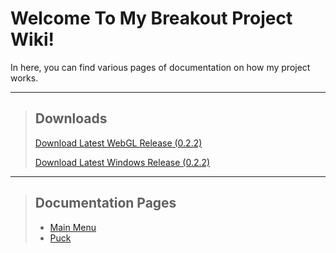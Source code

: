 # Welcome To My Breakout Project Wiki!

In here, you can find various pages of documentation on how my project works.

***

> ## Downloads
>
> [Download Latest WebGL Release (0.2.2)](https://noahrobichaux.github.io/Robichaux_Breakout/docs/downloadwebgl)
>
> [Download Latest Windows Release (0.2.2)](https://noahrobichaux.github.io/Robichaux_Breakout/docs/downloadwindows)

***

> ## Documentation Pages
> - [Main Menu](https://noahrobichaux.github.io/Robichaux_Breakout/docs/mainmenu)
> - [Puck](https://noahrobichaux.github.io/Robichaux_Breakout/docs/puck)
